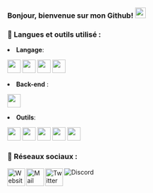 ### Bonjour, bienvenue sur mon Github! <img width="24px" src="https://cdn.ultralion.xyz/storage/img/hi.gif" />

### 📒 Langues et outils utilisé :

<li><B>Langage</B>:</li>
<p align="left">
  <img height="30" src="https://cdn.ultralion.xyz/storage/img/js.png" style="max-width:100%;">
  <img height="30" src="https://cdn.ultralion.xyz/storage/img/c.png" style="max-width:100%;">
  <img height="30" src="https://cdn.ultralion.xyz/storage/img/html5.png" style="max-width:100%;">
  <img height="30" src="https://cdn.ultralion.xyz/storage/img/css3.png" style="max-width:100%;">
  </p>
 <li><B>Back-end</B> :</li>
<p align="left">
<img height="30" src="https://cdn.ultralion.xyz/storage/img/nodejs.png" style="max-width:100%;">
  </p>
<li><B>Outils</B>:</li>
<p align="left">
<img height="30" src="https://cdn.ultralion.xyz/storage/img/vscode.png" style="max-width:100%;">
<img height="30" src="https://cdn.ultralion.xyz/storage/img/sublimetext.png" style="max-width:100%;">
<a href="https://mremoteng.org/"><img height="30" src="https://cdn.ultralion.xyz/storage/img/mRemoteNG.png" style="max-width:100%;"></a>
<img height="30" src="https://cdn.ultralion.xyz/storage/img/winscp.png" style="max-width:100%;">
<img height="30" src="https://cdn.ultralion.xyz/storage/img/github.png" style="max-width:100%;">
  </p>
 
 ### 🔗 Réseaux sociaux :
<p align="left">
<a href="https://ultralion.xyz" title="Website">
  <img align="left" alt="Website" width="40px" src="https://cdn.ultralion.xyz/storage/img/website.png" /></a>
<a href="mailto:ultralionfr@gmail.com?subject=[GitHub]%20Contact%20for%20..." title="Mail">
  <img align="left" alt="Mail" width="40px" src="https://cdn.ultralion.xyz/storage/img/mail.png" /></a>
<a href="https://www.twitter.com/UltraLion__" title="Twitter">
  <img align="left" alt="Twitter" width="40px" src="https://cdn.ultralion.xyz/storage/img/twitter.png" /></a>
    <a href="https://discord.com" title="Discord">
  <img align="left" alt="Discord"src="https://discord.c99.nl/widget/theme-3/281113457833672706.png" ></a>
</p>
